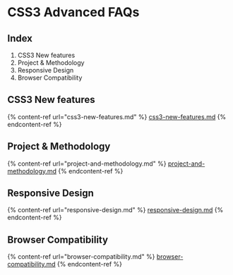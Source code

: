 # CSS3 Advanced FAQs

## Index

1. CSS3 New features
2. Project & Methodology
3. Responsive Design
4. Browser Compatibility

## CSS3 New features

{% content-ref url="css3-new-features.md" %}
[css3-new-features.md](css3-new-features.md)
{% endcontent-ref %}

## Project & Methodology

{% content-ref url="project-and-methodology.md" %}
[project-and-methodology.md](project-and-methodology.md)
{% endcontent-ref %}

## Responsive Design

{% content-ref url="responsive-design.md" %}
[responsive-design.md](responsive-design.md)
{% endcontent-ref %}

## Browser Compatibility

{% content-ref url="browser-compatibility.md" %}
[browser-compatibility.md](browser-compatibility.md)
{% endcontent-ref %}
